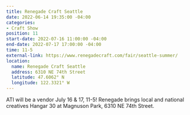 ```yaml
---
title: Renegade Craft Seattle
date: 2022-06-14 19:35:00 -04:00
categories:
- Craft Show
position: 11
start-date: 2022-07-16 11:00:00 -04:00
end-date: 2022-07-17 17:00:00 -04:00
time: 11-5
external-link: https://www.renegadecraft.com/fair/seattle-summer/
location:
  name: Renegade Craft Seattle
  address: 6310 NE 74th Street
  latitude: 47.6062° N
  longitude: 122.3321° W
---
```


ATI will be a vendor July 16 & 17, 11-5! Renegade brings local and national creatives Hangar 30 at Magnuson Park, 6310 NE 74th Street.